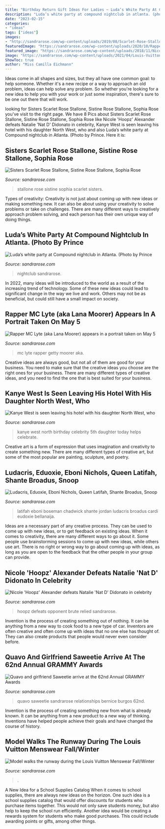 ```yaml
---
title: "Birthday Return Gift Ideas For Ladies ~ Luda’s White Party At Compound Nightclub In Atlanta. (photo By Prince"
description: "Luda’s white party at compound nightclub in atlanta. (photo by prince"
date: "2023-02-15"
categories:
- "ideas"
tags: ["ideas"]
images:
- "http://sandrarose.com/wp-content/uploads/2019/08/Scarlet-Rose-Stallone-Sistine-Rose-Stallone-Sophia-rose-stallone-wenn36841770.jpg"
featuredImage: "https://sandrarose.com/wp-content/uploads/2020/10/Rapper-MC-Lyte-GettyImages-1217270169.jpg"
featured_image: "https://sandrarose.com/wp-content/uploads/2018/11/Nicole-Hoopz-Alexander-belt.jpg"
image: "https://sandrarose.com/wp-content/uploads/2021/04/Louis-Vuitton-Menswear-Fall-Winter-2021-2022-GettyImages-1297614171-650x977.jpg"
ShowToc: true
author: "Miss Camilla Eichmann"
---
```



Ideas come in all shapes and sizes, but they all have one common goal: to help someone. Whether it's a new recipe or a way to approach an old problem, ideas can help solve any problem. So whether you're looking for a new idea to help you with your work or just some inspiration, there's sure to be one out there that will work.

	

		
looking for Sisters Scarlet Rose Stallone, Sistine Rose Stallone, Sophia Rose you've visit to the right page. We have 8 Pics about Sisters Scarlet Rose Stallone, Sistine Rose Stallone, Sophia Rose like Nicole &#039;Hoopz&#039; Alexander defeats Natalie &#039;Nat D&#039; Didonato in celebrity, Kanye West is seen leaving his hotel with his daughter North West, who and also Luda’s white party at Compound nightclub in Atlanta. (Photo by Prince. Here it is:
		
    
## Sisters Scarlet Rose Stallone, Sistine Rose Stallone, Sophia Rose

<img loading=lazy src="http://sandrarose.com/wp-content/uploads/2019/08/Scarlet-Rose-Stallone-Sistine-Rose-Stallone-Sophia-rose-stallone-wenn36841770.jpg" onerror="this.onerror=null;this.src='https://tse2.mm.bing.net/th?id=OIP.YSiJBvMW2KVj2Z-Jj2fjoQHaK8&amp;pid=15.1';" alt="Sisters Scarlet Rose Stallone, Sistine Rose Stallone, Sophia Rose">

_Source: sandrarose.com_

>stallone rose sistine sophia scarlet sisters. 

	

Types of creativity:
Creativity is not just about coming up with new ideas or making something new. It can also be about using your creativity to solve problems or take on challenges. There are many different ways to creatively approach problem solving, and each person has their own unique way of doing things.

    
## Luda’s White Party At Compound Nightclub In Atlanta. (Photo By Prince

<img loading=lazy src="http://sandrarose.com/wp-content/uploads/2019/09/PAW_5745-768x543.jpg" onerror="this.onerror=null;this.src='https://tse3.mm.bing.net/th?id=OIP.oNqvKNdPgWDGKQGfpq_C5AHaFP&amp;pid=15.1';" alt="Luda’s white party at Compound nightclub in Atlanta. (Photo by Prince">

_Source: sandrarose.com_

>nightclub sandrarose. 

	

In 2022, many ideas will be introduced to the world as a result of the increasing trend of technology. Some of these new ideas could lead to significant change in the way we live and work. Others may not be as beneficial, but could still have a small impact on society.

    
## Rapper MC Lyte (aka Lana Moorer) Appears In A Portrait Taken On May 5

<img loading=lazy src="https://sandrarose.com/wp-content/uploads/2020/10/Rapper-MC-Lyte-GettyImages-1217270169.jpg" onerror="this.onerror=null;this.src='https://tse4.mm.bing.net/th?id=OIP.t0wrZyno7c_EU9AnHY9nQAHaK7&amp;pid=15.1';" alt="Rapper MC Lyte (aka Lana Moorer) appears in a portrait taken on May 5">

_Source: sandrarose.com_

>mc lyte rapper getty moorer aka. 

	

Creative ideas are always good, but not all of them are good for your business. You need to make sure that the creative ideas you choose are the right ones for your business. There are many different types of creative ideas, and you need to find the one that is best suited for your business.

    
## Kanye West Is Seen Leaving His Hotel With His Daughter North West, Who

<img loading=lazy src="http://sandrarose.com/wp-content/uploads/2018/06/BGUS_1263964_015.jpg" onerror="this.onerror=null;this.src='https://tse3.mm.bing.net/th?id=OIP.OyP9qAIAhrZst0SRATH7CAHaKU&amp;pid=15.1';" alt="Kanye West is seen leaving his hotel with his daughter North West, who">

_Source: sandrarose.com_

>kanye west north birthday celebrity 5th daughter today helps celebrate. 

	

Creative art is a form of expression that uses imagination and creativity to create something new. There are many different types of creative art, but some of the most popular are painting, sculpture, and poetry.

    
## Ludacris, Eduoxie, Eboni Nichols, Queen Latifah, Shante Broadus, Snoop

<img loading=lazy src="https://sandrarose.com/wp-content/uploads/2018/02/Luda-Eudoxie-Eboni-Latifah-shante-Snoop-GettyImages-768x512.jpg" onerror="this.onerror=null;this.src='https://tse2.mm.bing.net/th?id=OIP.GCbewG9r72PZBRi_9pshlgHaE8&amp;pid=15.1';" alt="Ludacris, Eduoxie, Eboni Nichols, Queen Latifah, Shante Broadus, Snoop">

_Source: sandrarose.com_

>latifah eboni boseman chadwick shante jordan ludacris broadus cardi eudoxie bellanaija. 

	

Ideas are a necessary part of any creative process. They can be used to come up with new ideas, or to get feedback on existing ideas. When it comes to creativity, there are many different ways to go about it. Some people use brainstorming sessions to come up with new ideas, while others use art. There is no right or wrong way to go about coming up with ideas, as long as you are open to the feedback that the other people in your group can provide.

    
## Nicole &#039;Hoopz&#039; Alexander Defeats Natalie &#039;Nat D&#039; Didonato In Celebrity

<img loading=lazy src="https://sandrarose.com/wp-content/uploads/2018/11/Nicole-Hoopz-Alexander-belt.jpg" onerror="this.onerror=null;this.src='https://tse4.mm.bing.net/th?id=OIP.xcmxy895oC8pE7AzZPDr8QHaLC&amp;pid=15.1';" alt="Nicole &#039;Hoopz&#039; Alexander defeats Natalie &#039;Nat D&#039; Didonato in celebrity">

_Source: sandrarose.com_

>hoopz defeats opponent brute relied sandrarose. 

	

Invention is the process of creating something out of nothing. It can be anything from a new way to cook food to a new type of car. Inventors are often creative and often come up with ideas that no one else has thought of. They can also create products that people would never even consider before.

    
## Quavo And Girlfriend Saweetie Arrive At The 62nd Annual GRAMMY Awards

<img loading=lazy src="https://sandrarose.com/wp-content/uploads/2020/10/Quavo-and-Saweetie-wenn37571429.jpg" onerror="this.onerror=null;this.src='https://tse3.mm.bing.net/th?id=OIP.T5S8tr1Sz0nNE-tirMFEiAHaKX&amp;pid=15.1';" alt="Quavo and girlfriend Saweetie arrive at the 62nd Annual GRAMMY Awards">

_Source: sandrarose.com_

>quavo saweetie sandrarose relationships bernice burgos 62nd. 

	

Invention is the process of creating something new from what is already known. It can be anything from a new product to a new way of thinking. Inventions have helped people achieve their goals and have changed the course of history.

    
## Model Walks The Runway During The Louis Vuitton Menswear Fall/Winter

<img loading=lazy src="https://sandrarose.com/wp-content/uploads/2021/04/Louis-Vuitton-Menswear-Fall-Winter-2021-2022-GettyImages-1297614171-650x977.jpg" onerror="this.onerror=null;this.src='https://tse3.mm.bing.net/th?id=OIP.8Gy0rowCXFTUciADANY8MgHaLI&amp;pid=15.1';" alt="Model walks the runway during the Louis Vuitton Menswear Fall/Winter">

_Source: sandrarose.com_

>. 

	

A New Idea for a School Supplies Catalog
When it comes to school supplies, there are always new ideas on the horizon. One such idea is a school supplies catalog that would offer discounts for students who purchase items together. This would not only save students money, but also help to keep the school run efficiently. Another idea would be creating a rewards system for students who make good purchases. This could include awarding points or gifts, among other things.

